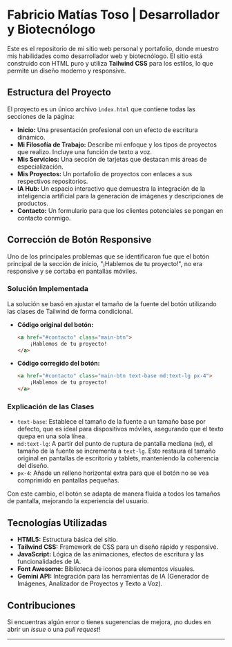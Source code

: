 # Fabricio Matías Toso | Desarrollador y Biotecnólogo

Este es el repositorio de mi sitio web personal y portafolio, donde muestro mis habilidades como desarrollador web y biotecnólogo. El sitio está construido con HTML puro y utiliza **Tailwind CSS** para los estilos, lo que permite un diseño moderno y responsive.

## Estructura del Proyecto

El proyecto es un único archivo `index.html` que contiene todas las secciones de la página:

-   **Inicio:** Una presentación profesional con un efecto de escritura dinámico.
-   **Mi Filosofía de Trabajo:** Describe mi enfoque y los tipos de proyectos que realizo. Incluye una función de texto a voz.
-   **Mis Servicios:** Una sección de tarjetas que destacan mis áreas de especialización.
-   **Mis Proyectos:** Un portafolio de proyectos con enlaces a sus respectivos repositorios.
-   **IA Hub:** Un espacio interactivo que demuestra la integración de la inteligencia artificial para la generación de imágenes y descripciones de productos.
-   **Contacto:** Un formulario para que los clientes potenciales se pongan en contacto conmigo.

## Corrección de Botón Responsive

Uno de los principales problemas que se identificaron fue que el botón principal de la sección de inicio, "¡Hablemos de tu proyecto!", no era responsive y se cortaba en pantallas móviles.

### Solución Implementada

La solución se basó en ajustar el tamaño de la fuente del botón utilizando las clases de Tailwind de forma condicional.

-   **Código original del botón:**
    ```html
    <a href="#contacto" class="main-btn">
        ¡Hablemos de tu proyecto!
    </a>
    ```

-   **Código corregido del botón:**
    ```html
    <a href="#contacto" class="main-btn text-base md:text-lg px-4">
        ¡Hablemos de tu proyecto!
    </a>
    ```

### Explicación de las Clases

-   `text-base`: Establece el tamaño de la fuente a un tamaño base por defecto, que es ideal para dispositivos móviles, asegurando que el texto quepa en una sola línea.
-   `md:text-lg`: A partir del punto de ruptura de pantalla mediana (`md`), el tamaño de la fuente se incrementa a `text-lg`. Esto restaura el tamaño original en pantallas de escritorio y tablets, manteniendo la coherencia del diseño.
-   `px-4`: Añade un relleno horizontal extra para que el botón no se vea comprimido en pantallas pequeñas.

Con este cambio, el botón se adapta de manera fluida a todos los tamaños de pantalla, mejorando la experiencia del usuario.

## Tecnologías Utilizadas

-   **HTML5:** Estructura básica del sitio.
-   **Tailwind CSS:** Framework de CSS para un diseño rápido y responsive.
-   **JavaScript:** Lógica de las animaciones, efectos de escritura y las funcionalidades de IA.
-   **Font Awesome:** Biblioteca de iconos para elementos visuales.
-   **Gemini API:** Integración para las herramientas de IA (Generador de Imágenes, Analizador de Proyectos y Texto a Voz).

## Contribuciones

Si encuentras algún error o tienes sugerencias de mejora, ¡no dudes en abrir un *issue* o una *pull request*!

---
